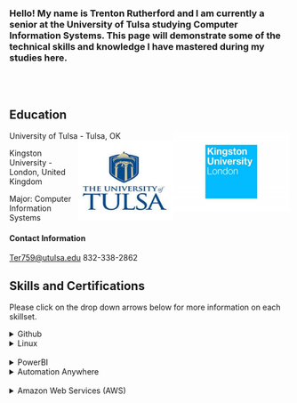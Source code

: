 






<h3>Hello! My name is Trenton Rutherford and I am currently a senior at the University of Tulsa studying Computer Information Systems. This page will demonstrate some of the technical skills and knowledge I have mastered during my studies here.</h3>

<br>
<br>



<h2> Education</h2>

University of Tulsa - Tulsa, OK    <img src="kingston logo.jpg" alt="kingston logo" align="right" height="145px" width="210px">    <img src="utulsa.jpg" alt="tulsa logo" align="right" height="145px" width="170px">

Kingston University - London, United Kingdom 


Major: Computer Information Systems 

#### Contact Information

Ter759@utulsa.edu
832-338-2862


## Skills and Certifications

Please click on the drop down arrows below for more information on each skillset.

<details>
<summary>Github</span></summary>
<br/>
<span style="font-family:futura; font-size:1.5em;">Skills & Training</span>
<br/>
Using Github, I was able to completed a few different courses such as First Day on Github and First Week on Github (pictured below). Both of these helped build a familarity with Github and understand how to create and manage pull requests, and how to create and host my own pages. 



<img src="First Day on Github.png" alt="Day 1">

<img src="First Week on Github.png" alt="Week 1">
<br/>
<br/>
<span style="font-family:futura; font-size:1.5em;">Projects & Experience</span>
<br/>
To practice the skills I learned in these courses, I created and maintained this technical skills resume on Github using markdown and html. This leveraged different skills such as html programming, uploading and inserting images, and commiting updates to the master branch. Most of my focus in creating this template was placed on taking the Jekyll template and customizing it. Github has a set of standard themes for webpages, so I was able to find the html file for the "architect" theme and make personal changes from there such as: adding my headshot and personal information to the sidebar, changing the default header (my repository name) to a customized title and subtitle, and formatting text within the body of the page.

</details> 

<details><summary>Linux</summary>
  

<br>
  <ul>
  <li> On LinuxAcademy.com, I completed the course LPI Linux Essentials. Through this course, I learned the basics of the Linux comamnd lines including beginner commands along with their respective parameters, commands to change directories and modify files, commands to view system information, and commands to view and alter users and groups along with permissions. </li>
  <li>Also on Linux, I used Virtual Box and Ubuntu to create my own VPN using Algo VPN scripts. I followed a tuturoial provided by trailofbits on GitHub. Through the tutorial provided, I was able to deploy an Algo server, configure VPN clients, create/delete users, and set up a tunnel by using WireGaurd.</li>
  </ul>
  <br>
  <img src="Linux Certification.PNG" alt="confirm">
<br>
<br>
</details>
<br>

  

<details>
<summary>PowerBI</span></summary>
<br/> 
<span style="font-family:futura; font-size:1.5em;">Skills & Training</span>
<br/>

I was able to take an online course using edX called Analyzing and Visualizing Data with Power BI. It covered the topic list pictured below and taaught me how Power BI is used in the workplace and why it is such an important tool. I was able to figure out how to import data into Power BI and what the interface of the application looks like. After learning the basics, I was able to get in some real practice as well. The courses I completed are listed below. 
    
 <ul>
  <li>Managing Data Transformations on the PowerBI Desktop Application</li>
  <li>Desktop Modeling</li>
  <li>Data Visualizations</li>
  <li>Online PowerBI Service</li>
  <li>Excel Data Imports and Direct Connectivity</li>
</ul> 
<img src="Retail Analysis Screenshot.PNG" alt="Power BI Dashboard">
I also was able to do an analysis of my own called Retail Analysis and after going through all of the data provided, I came up with my own dashboard. Below is a link to a video that has a deeper explanaition for my Dashboard and why I did what I did. 
 <li> <a href="https://www.youtube.com/watch?v=SpcjCcQsoU4&t=2s">Dashboard Video </a>  </li>
<br/>
<br/>


</details> 
  
<details><summary>Automation Anywhere</summary>
  

<ul>
<li> For this task I was able to take a closer look at robotic proces automation. I was able to learn about the different types of bots out there and the different use cases for each. Some of the other topics covered FEasibility Aanalaysis, ROI Analysis, and Bot Development. I never realized how much work is put into figuring out the requirments and justifications of a bot before it can be worked on</li>
  </ul>
<img src="AA Applying Bots.PNG" alt="Applying bots">
<ul>
  <li> This course also covered Robotic Process Management. The focus on this was mainly what it was like to be in charge of an RPA project. It talked about how a manager should be preparing for and understanding the needs of the project. It is very important to full understand what is being built and why it is necessary before any development can start. </li>
 </ul>
<img src="AA Managing RPA Lifecycle.PNG" alt="AA Managing RPA">
</details>
<br>

<details><summary>Amazon Web Services (AWS)</summary>
  

  
</details>
<br>

